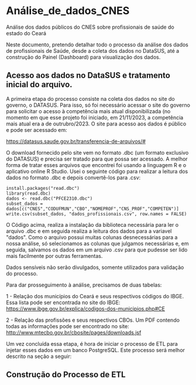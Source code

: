 # Análise_de_dados_CNES
Análise dos dados públicos do CNES sobre profissionais de saúde do estado do Ceará

Neste documento, pretendo detalhar todo o processo da análise dos dados de profissionais de Saúde, desde a coleta dos dados no DataSUS, até a construção do Painel (Dashboard) para visualização dos dados.

## Acesso aos dados no DataSUS e tratamento inicial do arquivo.

A primeira etapa do processo consiste na coleta dos dados no site do governo, o DATASUS. Para isso, só foi necessário acessar o site do governo para solicitar o acesso à competência mais atual disponibilizada (no momento em que esse projeto foi iniciado, em 21/11/2023, a competência mais atual era a de outrubro/2023.
O site para acesso aos dados é público e pode ser acessado em: 

https://datasus.saude.gov.br/transferencia-de-arquivos/#

O download fornecido pelo site vem no formato .dbc (um formato exclusivo do DATASUS) e precisa ser tratado para que possa ser acessado.
A melhor forma de tratar esses arquivos que encontrei foi usando a linguagem R e o aplicativo online R Studio. Usei o seguinte código para realizar a leitura dos dados no formato .dbc e depois convertê-los para .csv:

```
install.packages("read.dbc")
library(read.dbc)
dados <- read.dbc("PFCE2310.dbc")
subset_dados = dados[c("CNES","CODUFMUN","CBO","NOMEPROF","CNS_PROF","COMPETEN")]
write.csv(subset_dados, "dados_profissionais.csv", row.names = FALSE)
```

O Código acima, realiza a instalação da biblioteca necessária para ler o arquivo .dbc e em seguida realiza a leitura dos dados para a variavel "dados".
Como o arquivo possui muitas colunas desnecessárias para a nossa análise, só selecionamos as colunas que julgamos necessárias e, em seguida, salvamos os dados em um arquivo .csv para que pudesse ser lido mais facilmente por outras ferramentas.

Dados sensíveis não serão divulgados, somente utilizados para validação do processo.

Para dar prosseguimento à análise, precisamos de duas tabelas:

1 - Relação dos municípios do Ceará e seus respectivos códigos do IBGE. Essa lista pode ser encontrada no site do IBGE: https://www.ibge.gov.br/explica/codigos-dos-municipios.php#CE

2 - Relação das profissões e seus respectivos CBOs. Um PDF contendo todas as informações pode ser encontrado no site: http://www.mtecbo.gov.br/cbosite/pages/downloads.jsf

Um vez concluída essa etapa, é hora de iniciar o processo de ETL para injetar esses dados em um banco PostgreSQL. Este processo será melhor descrito na seção a seguir:

## Construção do Processo de ETL
